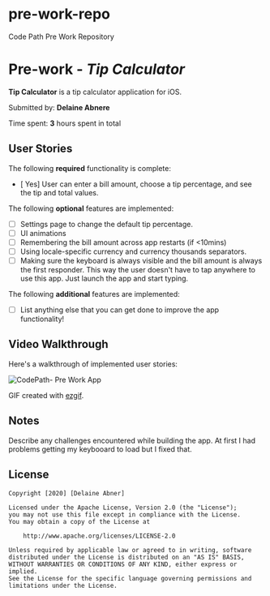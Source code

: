 # pre-work-repo
Code Path Pre Work Repository

# Pre-work - *Tip Calculator*

**Tip Calculator** is a tip calculator application for iOS.

Submitted by: **Delaine Abnere**

Time spent: **3** hours spent in total

## User Stories

The following **required** functionality is complete:

* [ Yes] User can enter a bill amount, choose a tip percentage, and see the tip and total values.

The following **optional** features are implemented:
* [ ] Settings page to change the default tip percentage.
* [ ] UI animations
* [ ] Remembering the bill amount across app restarts (if <10mins)
* [ ] Using locale-specific currency and currency thousands separators.
* [ ] Making sure the keyboard is always visible and the bill amount is always the first responder. This way the user doesn't have to tap anywhere to use this app. Just launch the app and start typing.

The following **additional** features are implemented:

- [ ] List anything else that you can get done to improve the app functionality!

## Video Walkthrough 

Here's a walkthrough of implemented user stories:

<img src='https://youtu.be/SF_UO3Bhir0' title='CodePath- Pre Work App' width='' alt='CodePath- Pre Work App' />

GIF created with [ezgif](ezgif.com).

## Notes

Describe any challenges encountered while building the app.
At first I had problems getting my keybooard to load but I fixed that.

## License

    Copyright [2020] [Delaine Abner]

    Licensed under the Apache License, Version 2.0 (the "License");
    you may not use this file except in compliance with the License.
    You may obtain a copy of the License at

        http://www.apache.org/licenses/LICENSE-2.0

    Unless required by applicable law or agreed to in writing, software
    distributed under the License is distributed on an "AS IS" BASIS,
    WITHOUT WARRANTIES OR CONDITIONS OF ANY KIND, either express or implied.
    See the License for the specific language governing permissions and
    limitations under the License.
